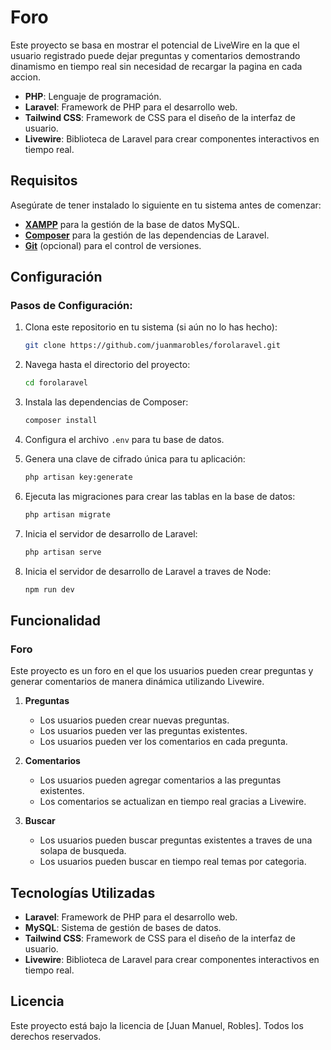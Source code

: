 # **Foro**

Este proyecto se basa en mostrar el potencial de LiveWire en la que el usuario registrado puede dejar preguntas y comentarios demostrando dinamismo en tiempo real sin necesidad de recargar la pagina en cada accion.

- **PHP**: Lenguaje de programación.
- **Laravel**: Framework de PHP para el desarrollo web.
- **Tailwind CSS**: Framework de CSS para el diseño de la interfaz de usuario.
- **Livewire**: Biblioteca de Laravel para crear componentes interactivos en tiempo real.

## **Requisitos**

Asegúrate de tener instalado lo siguiente en tu sistema antes de comenzar:

- [**XAMPP**](https://www.apachefriends.org/index.html) para la gestión de la base de datos MySQL.
- [**Composer**](https://getcomposer.org/) para la gestión de las dependencias de Laravel.
- [**Git**](https://git-scm.com/) (opcional) para el control de versiones.

## **Configuración**

### **Pasos de Configuración:**

1. Clona este repositorio en tu sistema (si aún no lo has hecho):

    ```bash
    git clone https://github.com/juanmarobles/forolaravel.git
    ```

2. Navega hasta el directorio del proyecto:

    ```bash
    cd forolaravel
    ```

3. Instala las dependencias de Composer:

    ```bash
    composer install
    ```

4. Configura el archivo `.env` para tu base de datos.

6. Genera una clave de cifrado única para tu aplicación:

    ```bash
    php artisan key:generate
    ```

7. Ejecuta las migraciones para crear las tablas en la base de datos:

    ```bash
    php artisan migrate
    ```

8. Inicia el servidor de desarrollo de Laravel:

    ```bash
    php artisan serve
    ```
 7. Inicia el servidor de desarrollo de Laravel a traves de Node:

    ```bash
    npm run dev
    ```

## **Funcionalidad**

### **Foro**

Este proyecto es un foro en el que los usuarios pueden crear preguntas y generar comentarios de manera dinámica utilizando Livewire.

1. **Preguntas**
   - Los usuarios pueden crear nuevas preguntas.
   - Los usuarios pueden ver las preguntas existentes.
   - Los usuarios pueden ver los comentarios en cada pregunta.

2. **Comentarios**
   - Los usuarios pueden agregar comentarios a las preguntas existentes.
   - Los comentarios se actualizan en tiempo real gracias a Livewire.

3. **Buscar**
   - Los usuarios pueden buscar preguntas existentes a traves de una solapa de busqueda.
   - Los usuarios pueden buscar en tiempo real temas por categoria.

## **Tecnologías Utilizadas**

- **Laravel**: Framework de PHP para el desarrollo web.
- **MySQL**: Sistema de gestión de bases de datos.
- **Tailwind CSS**: Framework de CSS para el diseño de la interfaz de usuario.
- **Livewire**: Biblioteca de Laravel para crear componentes interactivos en tiempo real.

## **Licencia**

Este proyecto está bajo la licencia de [Juan Manuel, Robles]. Todos los derechos reservados.
